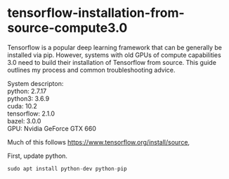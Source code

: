 # tensorflow-installation-from-source-compute3.0

Tensorflow is a popular deep learning framework that can be generally be installed via pip. However, systems with old GPUs of compute capabilities 3.0 need to build their installation of Tensorflow from source. This guide outlines my process and common troubleshooting advice.

System descripton:  
python: 2.7.17  
python3: 3.6.9  
cuda: 10.2  
tensorflow: 2.1.0  
bazel: 3.0.0  
GPU: Nvidia GeForce GTX 660

Much of this follows https://www.tensorflow.org/install/source, 

First, update python.
```python
sudo apt install python-dev python-pip
```
